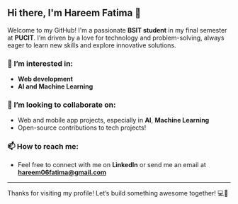 ## Hi there, I'm Hareem Fatima 👋

Welcome to my GitHub! I'm a passionate **BSIT student** in my final semester at **PUCIT**. I’m driven by a love for technology and problem-solving, always eager to learn new skills and explore innovative solutions.

### 🌱 I’m interested in:

- **Web development** 
- **AI and Machine Learning**

### 👯 I’m looking to collaborate on:

- Web and mobile app projects, especially in **AI**, **Machine Learning**
- Open-source contributions to tech projects!

### 📫 How to reach me:

- Feel free to connect with me on **Linkedln** or send me an email at **[hareem06fatima@gmail.com](mailto\:hareem06fatima@gmail.com)**

---

Thanks for visiting my profile! Let’s build something awesome together! 💻🚀
